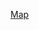 ---
layout: post
wordpress_id: 1562
wordpress_url: http://noesbueno.com/archives/1562
date: '2012-12-20 16:33:35 -0600'
date_gmt: '2012-12-20 21:33:35 -0600'
body: |
  <p><a href="http://badkidsjokes.tumblr.com/post/37990956914/map">Map</a></p>
---